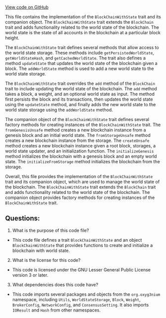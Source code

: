 [View code on GitHub](https://github.com/alephium/alephium/flow/src/main/scala/org/alephium/flow/core/BlockChainWithState.scala)

This file contains the implementation of the `BlockChainWithState` trait and its companion object. The `BlockChainWithState` trait extends the `BlockChain` trait and adds functionality related to the world state of the blockchain. The world state is the state of all accounts in the blockchain at a particular block height. 

The `BlockChainWithState` trait defines several methods that allow access to the world state storage. These methods include `getPersistedWorldState`, `getWorldStateHash`, and `getCachedWorldState`. The trait also defines a method `updateState` that updates the world state of the blockchain given a block. The `addWorldState` method is used to add a new world state to the world state storage. 

The `BlockChainWithState` trait overrides the `add` method of the `BlockChain` trait to include updating the world state of the blockchain. The `add` method takes a block, a weight, and an optional world state as input. The method first persists the block and its transactions, then updates the world state using the `updateState` method, and finally adds the new world state to the world state storage using the `addWorldState` method. 

The companion object of the `BlockChainWithState` trait defines several factory methods for creating instances of the `BlockChainWithState` trait. The `fromGenesisUnsafe` method creates a new blockchain instance from a genesis block and an initial world state. The `fromStorageUnsafe` method creates a new blockchain instance from the storage. The `createUnsafe` method creates a new blockchain instance given a root block, storages, a world state updater, and an initialization function. The `initializeGenesis` method initializes the blockchain with a genesis block and an empty world state. The `initializeFromStorage` method initializes the blockchain from the storage.

Overall, this file provides the implementation of the `BlockChainWithState` trait and its companion object, which are used to manage the world state of the blockchain. The `BlockChainWithState` trait extends the `BlockChain` trait and adds functionality related to the world state of the blockchain. The companion object provides factory methods for creating instances of the `BlockChainWithState` trait.
## Questions: 
 1. What is the purpose of this code file?
- This code file defines a trait `BlockChainWithState` and an object `BlockChainWithState` that provides functions to create and initialize a blockchain with world state.

2. What is the license for this code?
- This code is licensed under the GNU Lesser General Public License version 3 or later.

3. What dependencies does this code have?
- This code imports several packages and objects from the `org.oxyg3nium` namespace, including `Utils`, `WorldStateStorage`, `Block`, `Weight`, `BrokerConfig`, `NetworkConfig`, and `ConsensusSetting`. It also imports `IOResult` and `Hash` from other namespaces.